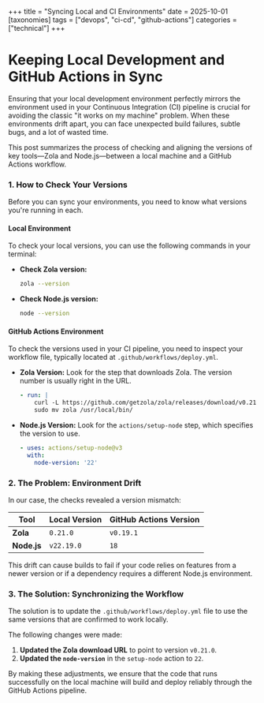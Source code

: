 +++
title = "Syncing Local and CI Environments"
date = 2025-10-01
[taxonomies]
tags = ["devops", "ci-cd", "github-actions"]
categories = ["technical"]
+++

# Keeping Local Development and GitHub Actions in Sync

Ensuring that your local development environment perfectly mirrors the environment used in your Continuous Integration (CI) pipeline is crucial for avoiding the classic "it works on my machine" problem. When these environments drift apart, you can face unexpected build failures, subtle bugs, and a lot of wasted time.

This post summarizes the process of checking and aligning the versions of key tools—Zola and Node.js—between a local machine and a GitHub Actions workflow.

### 1. How to Check Your Versions

Before you can sync your environments, you need to know what versions you're running in each.

#### Local Environment

To check your local versions, you can use the following commands in your terminal:

- **Check Zola version:**
  ```bash
  zola --version
  ```
- **Check Node.js version:**
  ```bash
  node --version
  ```

#### GitHub Actions Environment

To check the versions used in your CI pipeline, you need to inspect your workflow file, typically located at `.github/workflows/deploy.yml`.

- **Zola Version:** Look for the step that downloads Zola. The version number is usually right in the URL.
  ```yaml
  - run: |
      curl -L https://github.com/getzola/zola/releases/download/v0.21.0/zola-v0.21.0-x86_64-unknown-linux-gnu.tar.gz | tar -xz
      sudo mv zola /usr/local/bin/
  ```

- **Node.js Version:** Look for the `actions/setup-node` step, which specifies the version to use.
  ```yaml
  - uses: actions/setup-node@v3
    with:
      node-version: '22'
  ```

### 2. The Problem: Environment Drift

In our case, the checks revealed a version mismatch:

| Tool      | Local Version | GitHub Actions Version |
|-----------|---------------|------------------------|
| **Zola**  | `0.21.0`      | `v0.19.1`              |
| **Node.js** | `v22.19.0`    | `18`                   |

This drift can cause builds to fail if your code relies on features from a newer version or if a dependency requires a different Node.js environment.

### 3. The Solution: Synchronizing the Workflow

The solution is to update the `.github/workflows/deploy.yml` file to use the same versions that are confirmed to work locally.

The following changes were made:

1.  **Updated the Zola download URL** to point to version `v0.21.0`.
2.  **Updated the `node-version`** in the `setup-node` action to `22`.

By making these adjustments, we ensure that the code that runs successfully on the local machine will build and deploy reliably through the GitHub Actions pipeline.
